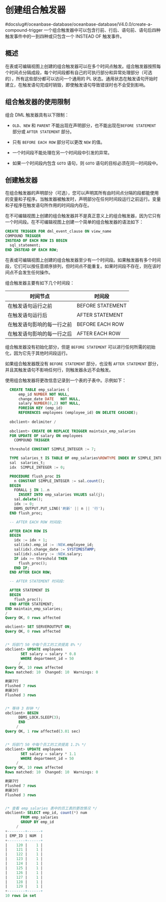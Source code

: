 # 创建组合触发器
#docslug#/oceanbase-database/oceanbase-database/V4.0.0/create-a-compound-trigger
一个组合触发器中可以包含行前、行后、语句前、语句后四种触发事件中的一到四种或只包含一个 INSTEAD OF 触发事件。

## 概述

在表或可编辑视图上创建的组合触发器可以在多个时间点触发。组合触发器按照每个时间点分隔成段，每个时间段都有自己的可执行部分和异常处理部分（可选的），所有这些部分都可以访问一个通用的 PL 状态。通用状态在触发语句开始时建立，在触发语句完成时销毁，即使触发语句导致错误时也不会受到影响。

## 组合触发器的使用限制

组合 DML 触发器具有以下限制：

* `OLD`、`NEW` 和 `PARENT` 不能出现在声明部分，也不能出现在`BEFORE STATEMENT` 部分或 `AFTER STATEMENT` 部分。

* 只有 `BEFORE EACH ROW` 部分可以更改 `NEW` 的值。

* 一个时间段不能处理在另一个时间段中引发的异常。

* 如果一个时间段内包含 `GOTO` 语句，则 `GOTO` 语句的目标必须在同一时间段中。

## 创建触发器

在组合触发器的声明部分（可选），您可以声明其所有由时间点分隔的段都能使用的变量和子程序。当触发器被触发时，声明部分在任何时间段运行之前运行。变量和子程序在触发语句所作用的时间段内存在。

在不可编辑视图上创建的组合触发器并不是真正意义上的组合触发器，因为它只有一个时间段。在不可编辑视图上创建一个简单的组合触发器的语法如下：

```sql
CREATE TRIGGER FOR dml_event_clause ON view_name
COMPOUND TRIGGER
INSTEAD OF EACH ROW IS BEGIN
  sql_statement;
END INSTEAD OF EACH ROW;
```

在表或可编辑视图上创建的组合触发器至少有一个时间段。如果触发器有多个时间段，它们可以按任意顺序排列，但时间点不能重复。如果时间段不存在，则在该时间点不会发生任何操作。

组合触发器主要有如下几个时间段：

|时间节点                 |     时间段         |
|------------------------|--------------------|
|在触发语句运行之前        |   BEFORE STATEMENT|
|在触发语句运行后          |   AFTER STATEMENT |
|在触发语句影响的每一行之前 |   BEFORE EACH ROW |
|在触发语句影响的每一行之后 |   AFTER EACH ROW  |

组合触发器没有初始化部分，但是 `BEFORE STATEMENT` 可以进行任何所需的初始化，因为它先于其他时间段运行。

如果组合触发器既没有 `BEFORE STATEMENT` 部分，也没有 `AFTER STATEMENT` 部分，并且其触发语句不影响任何行，则触发器永远不会触发。

使用组合触发器将更改信息记录到一个表的子表中。示例如下：

```sql
  CREATE TABLE emp_salaries (
      emp_id NUMBER NOT NULL,
      change_date DATE   NOT NULL,
      salary NUMBER(8,2) NOT NULL,
      FOREIGN KEY (emp_id)
      REFERENCES employees (employee_id) ON DELETE CASCADE);
      
  obclient> delimiter /
  
  obclient> CREATE OR REPLACE TRIGGER maintain_emp_salaries
  FOR UPDATE OF salary ON employees
    COMPOUND TRIGGER

  threshold CONSTANT SIMPLE_INTEGER := 7;

  TYPE salaries_t IS TABLE OF emp_salaries%ROWTYPE INDEX BY SIMPLE_INTEGER;
  sal  salaries_t;
  idx  SIMPLE_INTEGER := 0;

  PROCEDURE flush_proc IS
    n CONSTANT SIMPLE_INTEGER := sal.count();
  BEGIN
    FORALL j IN 1..n
      INSERT INTO emp_salaries VALUES sal(j);
    sal.delete();
    idx := 0;
    DBMS_OUTPUT.PUT_LINE('刷新' || n || '行');
  END flush_proc;

  -- AFTER EACH ROW 时间段:

  AFTER EACH ROW IS
  BEGIN
    idx := idx + 1;
    sal(idx).emp_id := :NEW.employee_id;
    sal(idx).change_date := SYSTIMESTAMP;
    sal(idx).salary := :NEW.salary;
    IF idx >= threshold THEN
      flush_proc();
    END IF;
  END AFTER EACH ROW;

  -- AFTER STATEMENT 时间段:

  AFTER STATEMENT IS
  BEGIN
    flush_proc();
  END AFTER STATEMENT;
END maintain_emp_salaries;
/
Query OK, 0 rows affected

obclient> SET SERVEROUTPUT ON;
Query OK, 0 rows affected


/* 将部门 50 中每个员工的工资提高 8% */
obclient> UPDATE employees
       SET salary = salary * 0.8
       WHERE department_id = 50
      /
Query OK, 10 rows affected 
Rows matched: 10  Changed: 10  Warnings: 0

刷新7行
Flushed 7 rows
刷新3行
Flushed 3 rows


/* 等待 3 秒钟 */
obclient> BEGIN
      DBMS_LOCK.SLEEP(3);
      END
     /
Query OK, 1 row affected(3.01 sec)


/* 将部门 50 中每个员工的工资提高 1.1% */
obclient> UPDATE employees
       SET salary = salary * 1.1
       WHERE department_id = 50
     /
Query OK, 10 rows affected 
Rows matched: 10  Changed: 10  Warnings: 0

刷新7行
Flushed 7 rows
刷新3行
Flushed 3 rows


/* 查看 emp_salaries 表中的员工表的更改情况 */
obclient> SELECT emp_id, count(*) num
       FROM emp_salaries
       GROUP BY emp_id
     /
+--------+------+
| EMP_ID | NUM  |
+--------+------+
|    120 |    1 |
|    121 |    1 |
|    122 |    1 |
|    123 |    1 |
|    124 |    1 |
|    125 |    1 |
|    126 |    1 |
|    127 |    1 |
|    128 |    1 |
|    129 |    1 |
+--------+------+
10 rows in set
```
